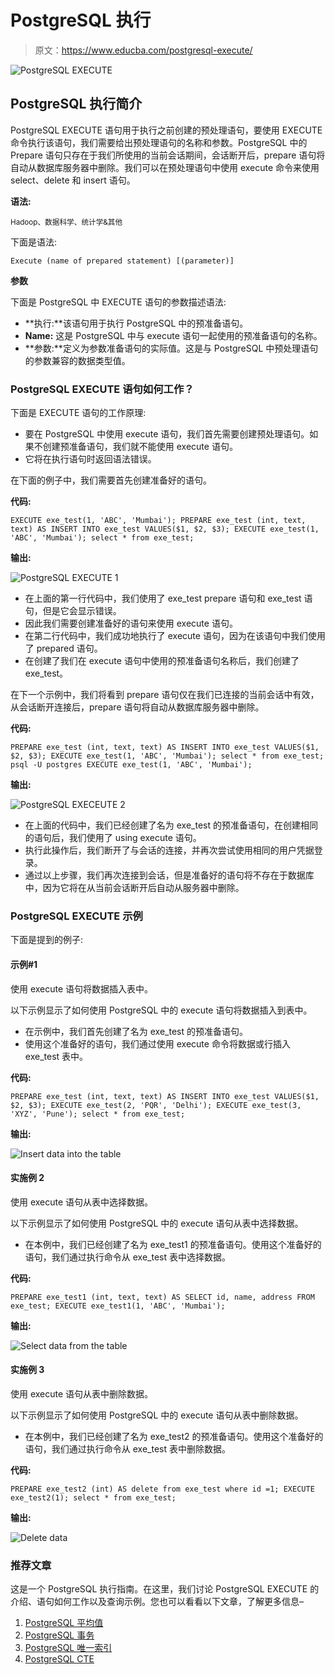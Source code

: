 # PostgreSQL 执行

> 原文：<https://www.educba.com/postgresql-execute/>

![PostgreSQL EXECUTE](img/3a1f14fffbd5b9713127faa22b762cc0.png)



## PostgreSQL 执行简介

PostgreSQL EXECUTE 语句用于执行之前创建的预处理语句，要使用 EXECUTE 命令执行该语句，我们需要给出预处理语句的名称和参数。PostgreSQL 中的 Prepare 语句只存在于我们所使用的当前会话期间，会话断开后，prepare 语句将自动从数据库服务器中删除。我们可以在预处理语句中使用 execute 命令来使用 select、delete 和 insert 语句。

**语法:**

<small>Hadoop、数据科学、统计学&其他</small>

下面是语法:

`Execute (name of prepared statement) [(parameter)]`

**参数**

下面是 PostgreSQL 中 EXECUTE 语句的参数描述语法:

*   **执行:**该语句用于执行 PostgreSQL 中的预准备语句。
*   **Name:** 这是 PostgreSQL 中与 execute 语句一起使用的预准备语句的名称。
*   **参数:**定义为参数准备语句的实际值。这是与 PostgreSQL 中预处理语句的参数兼容的数据类型值。

### PostgreSQL EXECUTE 语句如何工作？

下面是 EXECUTE 语句的工作原理:

*   要在 PostgreSQL 中使用 execute 语句，我们首先需要创建预处理语句。如果不创建预准备语句，我们就不能使用 execute 语句。
*   它将在执行语句时返回语法错误。

在下面的例子中，我们需要首先创建准备好的语句。

**代码:**

`EXECUTE exe_test(1, 'ABC', 'Mumbai');
PREPARE exe_test (int, text, text) AS INSERT INTO exe_test VALUES($1, $2, $3);
EXECUTE exe_test(1, 'ABC', 'Mumbai');
select * from exe_test;`

**输出:**

![PostgreSQL EXECUTE 1](img/ed6179094e21fc899ec907c3ae8812f9.png)



*   在上面的第一行代码中，我们使用了 exe_test prepare 语句和 exe_test 语句，但是它会显示错误。
*   因此我们需要创建准备好的语句来使用 execute 语句。
*   在第二行代码中，我们成功地执行了 execute 语句，因为在该语句中我们使用了 prepared 语句。
*   在创建了我们在 execute 语句中使用的预准备语句名称后，我们创建了 exe_test。

在下一个示例中，我们将看到 prepare 语句仅在我们已连接的当前会话中有效，从会话断开连接后，prepare 语句将自动从数据库服务器中删除。

**代码:**

`PREPARE exe_test (int, text, text) AS INSERT INTO exe_test VALUES($1, $2, $3);
EXECUTE exe_test(1, 'ABC', 'Mumbai');
select * from exe_test;
psql -U postgres
EXECUTE exe_test(1, 'ABC', 'Mumbai');`

**输出:**

![PostgreSQL EXECEUTE 2](img/385bb9cd9de99984a4aec1d2a185c6ad.png)



*   在上面的代码中，我们已经创建了名为 exe_test 的预准备语句，在创建相同的语句后，我们使用了 using execute 语句。
*   执行此操作后，我们断开了与会话的连接，并再次尝试使用相同的用户凭据登录。
*   通过以上步骤，我们再次连接到会话，但是准备好的语句将不存在于数据库中，因为它将在从当前会话断开后自动从服务器中删除。

### PostgreSQL EXECUTE 示例

下面是提到的例子:

#### 示例#1

使用 execute 语句将数据插入表中。

以下示例显示了如何使用 PostgreSQL 中的 execute 语句将数据插入到表中。

*   在示例中，我们首先创建了名为 exe_test 的预准备语句。
*   使用这个准备好的语句，我们通过使用 execute 命令将数据或行插入 exe_test 表中。

**代码:**

`PREPARE exe_test (int, text, text) AS INSERT INTO exe_test VALUES($1, $2, $3);
EXECUTE exe_test(2, 'PQR', 'Delhi');
EXECUTE exe_test(3, 'XYZ', 'Pune');
select * from exe_test;`

**输出:**

![Insert data into the table](img/06248c4410aeef2d0c23bd0e5c51b03c.png)



#### 实施例 2

使用 execute 语句从表中选择数据。

以下示例显示了如何使用 PostgreSQL 中的 execute 语句从表中选择数据。

*   在本例中，我们已经创建了名为 exe_test1 的预准备语句。使用这个准备好的语句，我们通过执行命令从 exe_test 表中选择数据。

**代码:**

`PREPARE exe_test1 (int, text, text) AS SELECT id, name, address FROM exe_test;
EXECUTE exe_test1(1, 'ABC', 'Mumbai');`

**输出:**

![Select data from the table](img/d30b641bfe977b5340aa12fee5fc6cc1.png)



#### 实施例 3

使用 execute 语句从表中删除数据。

以下示例显示了如何使用 PostgreSQL 中的 execute 语句从表中删除数据。

*   在本例中，我们已经创建了名为 exe_test2 的预准备语句。使用这个准备好的语句，我们通过执行命令从 exe_test 表中删除数据。

**代码:**

`PREPARE exe_test2 (int) AS delete from exe_test where id =1;
EXECUTE exe_test2(1);
select * from exe_test;`

**输出:**

![Delete data](img/4fc0913dc898aabcfb1473c4106bb895.png)



### 推荐文章

这是一个 PostgreSQL 执行指南。在这里，我们讨论 PostgreSQL EXECUTE 的介绍、语句如何工作以及查询示例。您也可以看看以下文章，了解更多信息–

1.  [PostgreSQL 平均值](https://www.educba.com/postgresql-average/)
2.  [PostgreSQL 事务](https://www.educba.com/postgresql-transaction/)
3.  [PostgreSQL 唯一索引](https://www.educba.com/postgresql-unique-index/)
4.  [PostgreSQL CTE](https://www.educba.com/postgresql-cte/)